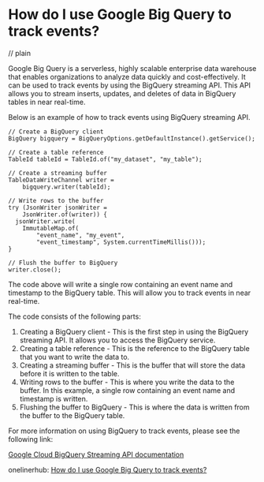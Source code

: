 # How do I use Google Big Query to track events?
// plain

Google Big Query is a serverless, highly scalable enterprise data warehouse that enables organizations to analyze data quickly and cost-effectively. It can be used to track events by using the BigQuery streaming API. This API allows you to stream inserts, updates, and deletes of data in BigQuery tables in near real-time.

Below is an example of how to track events using BigQuery streaming API.

```
// Create a BigQuery client
BigQuery bigquery = BigQueryOptions.getDefaultInstance().getService();

// Create a table reference
TableId tableId = TableId.of("my_dataset", "my_table");

// Create a streaming buffer
TableDataWriteChannel writer =
    bigquery.writer(tableId);

// Write rows to the buffer
try (JsonWriter jsonWriter =
    JsonWriter.of(writer)) {
  jsonWriter.write(
    ImmutableMap.of(
        "event_name", "my_event",
        "event_timestamp", System.currentTimeMillis()));
}

// Flush the buffer to BigQuery
writer.close();
```

The code above will write a single row containing an event name and timestamp to the BigQuery table. This will allow you to track events in near real-time.

The code consists of the following parts:

1. Creating a BigQuery client - This is the first step in using the BigQuery streaming API. It allows you to access the BigQuery service.
2. Creating a table reference - This is the reference to the BigQuery table that you want to write the data to.
3. Creating a streaming buffer - This is the buffer that will store the data before it is written to the table.
4. Writing rows to the buffer - This is where you write the data to the buffer. In this example, a single row containing an event name and timestamp is written.
5. Flushing the buffer to BigQuery - This is where the data is written from the buffer to the BigQuery table.

For more information on using BigQuery to track events, please see the following link:

[Google Cloud BigQuery Streaming API documentation](https://cloud.google.com/bigquery/docs/reference/streaming-data-into-bigquery)

onelinerhub: [How do I use Google Big Query to track events?](https://onelinerhub.com/google-big-query/how-do-i-use-google-big-query-to-track-events)